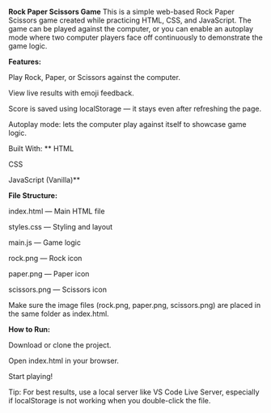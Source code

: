 **Rock Paper Scissors Game**
This is a simple web-based Rock Paper Scissors game created while practicing HTML, CSS, and JavaScript. The game can be played against the computer, or you can enable an autoplay mode where two computer players face off continuously to demonstrate the game logic.

**Features:**

Play Rock, Paper, or Scissors against the computer.

View live results with emoji feedback.

Score is saved using localStorage — it stays even after refreshing the page.

Autoplay mode: lets the computer play against itself to showcase game logic.

Built With:
**
HTML

CSS

JavaScript (Vanilla)**

**File Structure:**

index.html — Main HTML file

styles.css — Styling and layout

main.js — Game logic

rock.png — Rock icon

paper.png — Paper icon

scissors.png — Scissors icon

Make sure the image files (rock.png, paper.png, scissors.png) are placed in the same folder as index.html.

**How to Run:**

Download or clone the project.

Open index.html in your browser.

Start playing!

Tip: For best results, use a local server like VS Code Live Server, especially if localStorage is not working when you double-click the file.
